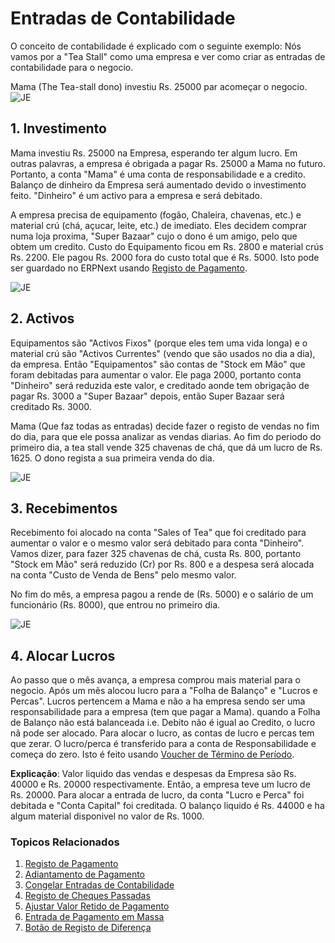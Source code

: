 <!-- add-breadcrumbs -->
# Entradas de Contabilidade

O conceito de contabilidade é explicado com o seguinte exemplo: Nós vamos por a 
"Tea Stall" como uma empresa e ver como criar as entradas de contabilidade para o negocio.

Mama (The Tea-stall dono) investiu Rs. 25000 par acomeçar o negocio.
![JE](/docs/assets/img/accounts/je-1.png)

## 1. Investimento
Mama investiu Rs. 25000 na Empresa, esperando ter algum lucro. Em outras palavras,
a empresa é obrigada a pagar Rs. 25000 a Mama no futuro. Portanto, a conta
"Mama" é uma conta de responsabilidade e a credito. Balanço de dinheiro da Empresa será
aumentado devido o investimento feito. "Dinheiro" é um activo para a empresa e será debitado.

  A empresa precisa de equipamento (fogão, Chaleira, chavenas, etc.) e material crú (chá, açucar, leite, etc.) de imediato. Eles decidem comprar numa loja proxima, "Super Bazaar" cujo o dono é um amigo, pelo que obtem um credito. Custo do Equipamento ficou em Rs. 2800 e material crús Rs. 2200. Ele pagou Rs. 2000 fora do custo total que é Rs. 5000. Isto pode ser guardado no ERPNext usando [Registo de Pagamento](/docs/user/manual/pt/contabilidade/registo-pagamento).

![JE](/docs/assets/img/accounts/je-2.png)

## 2. Activos
Equipamentos são "Activos Fixos" (porque eles tem uma vida longa) e o material crú são "Activos Currentes" (vendo que são usados no dia a dia), 
da empresa. Então "Equipamentos" são contas de "Stock em Mão" que foram debitadas para aumentar o valor. Ele paga 2000, portanto conta "Dinheiro" será reduzida este valor,
e creditado aonde tem obrigação de pagar Rs. 3000 a "Super
Bazaar" depois, então Super Bazaar será creditado Rs. 3000.

  Mama (Que faz todas as entradas) decide fazer o registo de vendas no fim do dia, para que ele possa analizar as vendas diarias. Ao fim do periodo do primeiro dia, a tea stall vende 325 chavenas de chá, que dá um lucro de Rs. 1625. O dono regista a sua primeira venda do dia.

![JE](/docs/assets/img/accounts/si-1.png)

## 3. Recebimentos
Recebimento foi alocado na conta "Sales of Tea" que foi creditado para aumentar
o valor e o mesmo valor será debitado para conta "Dinheiro". Vamos dizer, para fazer 325 chavenas de chá,
custa Rs. 800, portanto "Stock em Mão" será reduzido (Cr) por Rs. 800 e a despesa será alocada na conta "Custo de Venda de Bens" pelo mesmo valor.

No fim do mês, a empresa pagou a rende de (Rs. 5000) e
o salário de um funcionário (Rs. 8000), que entrou no primeiro dia.

![JE](/docs/assets/img/accounts/je-3.png)

## 4. Alocar Lucros

Ao passo que o mês avança, a empresa comprou mais material para o negocio.
Após um mẽs alocou lucro para a "Folha de Balanço" e "Lucros e Percas". Lucros pertencem a Mama e não a ha empresa sendo 
ser uma responsabilidade para a empresa (tem que pagar a Mama). quando a Folha de Balanço não está balanceada
i.e. Debito não é igual ao Credito, o lucro nã pode ser alocado. Para alocar o lucro, as contas de lucro e percas tem que zerar. O lucro/perca é transferido para a conta de Responsabilidade e começa do zero. Isto é feito usando [Voucher de Término de Período](/docs/user/manual/pt/contabilidade/voucher-termino-periodo).

**Explicação**: Valor liquido das vendas e despesas da Empresa são Rs. 40000 e Rs. 20000
respectivamente. Então, a empresa teve um lucro de Rs. 20000. Para alocar a entrada de lucro,
da conta "Lucro e Perca" foi debitada e "Conta Capital" foi creditada. O balanço liquido é Rs. 44000 e ha algum material
disponivel no valor de Rs. 1000.

### Topicos Relacionados
1. [Registo de Pagamento](/docs/user/manual/pt/contabilidade/registo-pagamento)
1. [Adiantamento de Pagamento](/docs/user/manual/pt/contabilidade/adiantamento-pagamento)
1. [Congelar Entradas de Contabilidade](/docs/user/manual/pt/contabilidade/artigos/congelar-lançamento-contabilistico)
1. [Registo de Cheques Passadas](/docs/user/manual/pt/contabilidade/artigos/registo-cheque-passados)
1. [Ajustar Valor Retido de Pagamento](/docs/user/manual/pt/contabilidade/artigos/registo-ajuste-valor-pago-retido)
1. [Entrada de Pagamento em Massa](/docs/user/manual/pt/contabilidade/artigos/registo-pagamento-massa)
1. [Botão de Registo de Diferença](/docs/user/manual/pt/contabilidade/artigos/botão-registo-diferença)
